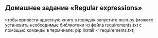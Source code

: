 ## Домашнее задание «Regular expressions»

чтобы привести адресную книгу в порядок запустите main.py
(можете установить необходимые библиотеки из файла requirements.txt с помощью команды в терминале: pip install -r requirements.txt)
